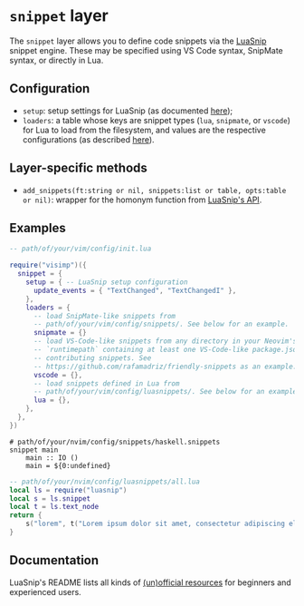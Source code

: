 # `snippet` layer

The `snippet` layer allows you to define code snippets via the
[LuaSnip](https://github.com/l3mon4d3/luasnip) snippet engine. These may be
specified using VS Code syntax, SnipMate syntax, or directly in Lua.

## Configuration

- `setup`: setup settings for LuaSnip (as documented
  [here](https://github.com/L3MON4D3/LuaSnip/blob/master/DOC.md#config-options));
- `loaders`: a table whose keys are snippet types (`lua`, `snipmate`, or
  `vscode`) for Lua to load from the filesystem, and values are the respective
  configurations (as described
  [here](https://github.com/L3MON4D3/LuaSnip/blob/master/DOC.md#loaders)).

## Layer-specific methods

- `add_snippets(ft:string or nil, snippets:list or table, opts:table or nil)`:
  wrapper for the homonym function from [LuaSnip's API](https://github.com/L3MON4D3/LuaSnip/blob/master/DOC.md#api-2).

## Examples

```lua
-- path/of/your/vim/config/init.lua

require("visimp")({
  snippet = {
    setup = { -- LuaSnip setup configuration
      update_events = { "TextChanged", "TextChangedI" },
    },
    loaders = {
      -- load SnipMate-like snippets from
      -- path/of/your/vim/config/snippets/. See below for an example.
      snipmate = {}
      -- load VS-Code-like snippets from any directory in your Neovim's
      -- `runtimepath` containing at least one VS-Code-like package.json
      -- contributing snippets. See
      -- https://github.com/rafamadriz/friendly-snippets as an example.
      vscode = {},
      -- load snippets defined in Lua from
      -- path/of/your/vim/config/luasnippets/. See below for an example.
      lua = {},
    },
  },
})
```

```snippets
# path/of/your/nvim/config/snippets/haskell.snippets
snippet main
	main :: IO ()
	main = ${0:undefined}
```

```lua
-- path/of/your/nvim/config/luasnippets/all.lua
local ls = require("luasnip")
local s = ls.snippet
local t = ls.text_node
return {
	s("lorem", t("Lorem ipsum dolor sit amet, consectetur adipiscing elit."))
}
```

## Documentation

LuaSnip's README lists all kinds of [(un)official resources](https://github.com/l3mon4d3/luasnip?tab=readme-ov-file#documentation)
for beginners and experienced users.
